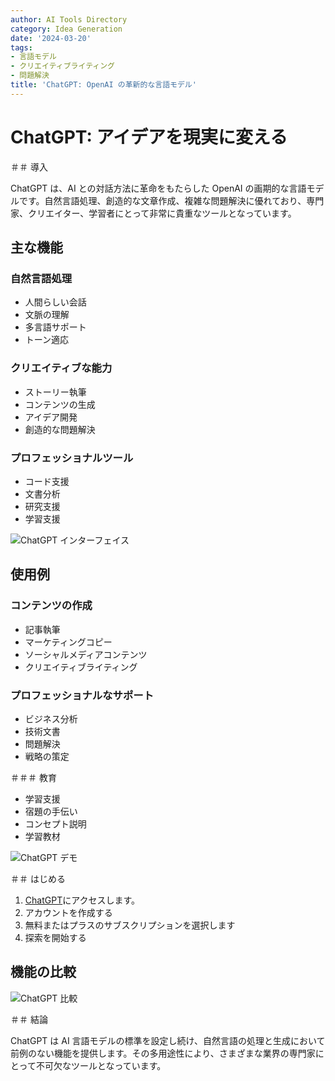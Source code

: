```yaml
---
author: AI Tools Directory
category: Idea Generation
date: '2024-03-20'
tags:
- 言語モデル
- クリエイティブライティング
- 問題解決
title: 'ChatGPT: OpenAI の革新的な言語モデル'
---
```


# ChatGPT: アイデアを現実に変える

＃＃ 導入

ChatGPT は、AI との対話方法に革命をもたらした OpenAI の画期的な言語モデルです。自然言語処理、創造的な文章作成、複雑な問題解決に優れており、専門家、クリエイター、学習者にとって非常に貴重なツールとなっています。

## 主な機能

### 自然言語処理
- 人間らしい会話
- 文脈の理解
- 多言語サポート
- トーン適応

### クリエイティブな能力
- ストーリー執筆
- コンテンツの生成
- アイデア開発
- 創造的な問題解決

### プロフェッショナルツール
- コード支援
- 文書分析
- 研究支援
- 学習支援

![ChatGPT インターフェイス](/imgs/chatgpt/interface.jpg)

## 使用例

### コンテンツの作成
- 記事執筆
- マーケティングコピー
- ソーシャルメディアコンテンツ
- クリエイティブライティング

### プロフェッショナルなサポート
- ビジネス分析
- 技術文書
- 問題解決
- 戦略の策定

＃＃＃ 教育
- 学習支援
- 宿題の手伝い
- コンセプト説明
- 学習教材

![ChatGPT デモ](/imgs/chatgpt/demo.jpg)

＃＃ はじめる

1. [ChatGPT](https://chat.openai.com)にアクセスします。
2. アカウントを作成する
3. 無料またはプラスのサブスクリプションを選択します
4. 探索を開始する

## 機能の比較

![ChatGPT 比較](/imgs/chatgpt/comparison.jpg)

＃＃ 結論

ChatGPT は AI 言語モデルの標準を設定し続け、自然言語の処理と生成において前例のない機能を提供します。その多用途性により、さまざまな業界の専門家にとって不可欠なツールとなっています。